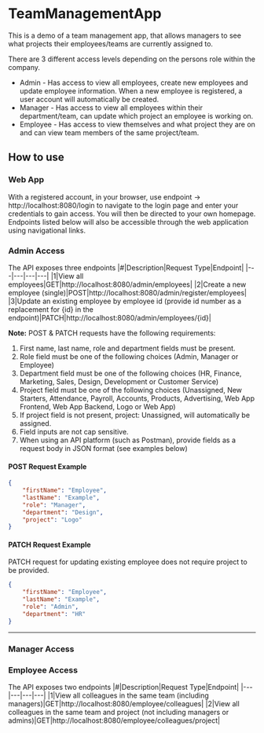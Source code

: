 # TeamManagementApp

This is a demo of a team management app, that allows managers to see what projects their employees/teams are currently assigned to. 

There are 3 different access levels depending on the persons role within the company.
- Admin - Has access to view all employees, create new employees and update employee information. When a new employee is registered, a user account will automatically be created.
- Manager - Has access to view all employees within their department/team, can update which project an employee is working on. 
- Employee - Has access to view themselves and what project they are on and can view team members of the same project/team.


## How to use 
### Web App
With a registered account, in your browser, use endpoint -> http://localhost:8080/login to navigate to the login page and enter your credentials to gain access. You will then be directed to your own homepage. Endpoints listed below will also be accessible through the web application using navigational links.

### Admin Access

The API exposes three endpoints
|#|Description|Request Type|Endpoint|
|---|---|---|---|
|1|View all employees|GET|http://localhost:8080/admin/employees|
|2|Create a new employee (single)|POST|http://localhost:8080/admin/register/employees|
|3|Update an existing employee by employee id (provide id number as a replacement for {id} in the endpoint)|PATCH|http://localhost:8080/admin/employees/{id}|

**Note:** POST & PATCH requests have the following requirements:
1. First name, last name, role and department fields must be present.
2. Role field must be one of the following choices (Admin, Manager or Employee)
3. Department field must be one of the following choices (HR, Finance, Marketing, Sales, Design, Development or Customer Service)
4. Project field must be one of the following choices (Unassigned, New Starters, Attendance, Payroll, Accounts, Products, Advertising, Web App Frontend, Web App Backend, Logo or Web App)
5. If project field is not present, project: Unassigned, will automatically be assigned. 
6. Field inputs are not cap sensitive. 
7. When using an API platform (such as Postman), provide fields as a request body in JSON format (see examples below)

#### POST Request Example
```JSON
{
    "firstName": "Employee",
    "lastName": "Example",
    "role": "Manager",
    "department": "Design",
    "project": "Logo"
}
```

#### PATCH Request Example
PATCH request for updating existing employee does not require project to be provided.
```JSON
{
    "firstName": "Employee",
    "lastName": "Example",
    "role": "Admin",
    "department": "HR"
}
```
---

### Manager Access

### Employee Access
The API exposes two endpoints
|#|Description|Request Type|Endpoint|
|---|---|---|---|
|1|View all colleagues in the same team (including managers)|GET|http://localhost:8080/employee/colleagues|
|2|View all colleagues in the same team and project (not including managers or admins)|GET|http://localhost:8080/employee/colleagues/project|
